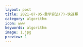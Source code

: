 ```yaml
---
layout: post
title: 2021-07-05-重学算法(7)-快速幂
category: algorithm
icon: www
keywords: algorithm
image: 1.jpg
preview: 1
---
```

